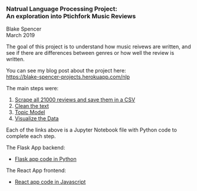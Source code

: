 ### Natrual Language Processing Project:<br>An exploration into Ptichfork Music Reviews

Blake Spencer<br>
March 2019

The goal of this project is to understand how music reivews are written, and see if there are differences between genres or how well the review is written.

You can see my blog post about the project here:<br>
https://blake-spencer-projects.herokuapp.com/nlp

The main steps were: <br>

1. [Scrape all 21000 reviews and save them in a CSV](https://github.com/blakespencer/nlp-pitchfork-reviews/blob/master/pitchfork_scrape.ipynb)
2. [Clean the text](https://github.com/blakespencer/nlp-pitchfork-reviews/blob/master/cleaning_data.ipynb)
3. [Topic Model](https://github.com)
4. [Visualize the Data](https://blake-spencer-projects.herokuapp.com/nlp)

Each of the links above is a Jupyter Notebook file with Python code to complete each step.

The Flask App backend:

- [Flask app code in Python](https://github.com/blakespencer/personal-site-backend)

The React App frontend:

- [React app code in Javascript](https://github.com/blakespencer/personal-site-frontend)
